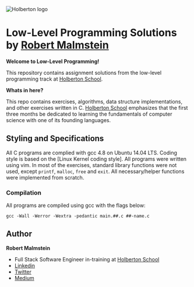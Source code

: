 <img src="https://www.holbertonschool.com/assets/holberton-logo-1cc451260ca3cd297def53f2250a9794810667c7ca7b5fa5879a569a457bf16f.png" alt="Holberton logo">

# Low-Level Programming Solutions by [Robert Malmstein](https://twitter.com/robertmalmstein)

**Welcome to Low-Level Programming!**

This repository contains assignment solutions from the low-level programming 
track at [Holberton School](https://www.holbertonschool.com).

**Whats in here?**

This repo contains exercises, algorithms, data structure implementations, and 
other exercises written in C. [Holberton School](https://holbertonschool.com) emphasizes that 
the first three months be dedicated to learning the fundamentals of computer 
science with one of its founding languages.

## Styling and Specifications
All C programs are complied with gcc 4.8 on Ubuntu 14.04 LTS. Coding style is based on the [Linux Kernel coding style]. All programs were written using vim. In most of the exercises, standard library functions were not used, except ``printf``, ``malloc``, ``free`` and  ``exit``. All necessary/helper functions were implemented from scratch. 

### Compilation
All programs are compiled using gcc with the flags below:
```
gcc -Wall -Werror -Wextra -pedantic main.##.c ##-name.c
```

## Author
**Robert Malmstein**
* Full Stack Software Engineer in-training at [Holberton School](https://holbertonschool.com)
* [Linkedin](www.linkedin.com/in/robert-malmstein)
* [Twitter](https://twitter.com/robertmalmstein)
* [Medium](https://medium.com/@romalms10)
